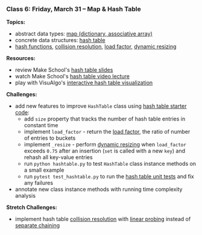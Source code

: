 ### Class 6: Friday, March 31 – Map & Hash Table

**Topics:**
- abstract data types: [map (dictionary, associative array)][map]
- concrete data structures: [hash table]
- [hash functions], [collision resolution], [load factor], [dynamic resizing]

**Resources:**
- review Make School's [hash table slides]
- watch Make School's [hash table video lecture]
- play with VisuAlgo's [interactive hash table visualization][visualgo hash table]

**Challenges:**
- add new features to improve `HashTable` class using [hash table starter code]:
    - add `size` property that tracks the number of hash table entries in constant time
    - implement `load_factor` - return the [load factor], the ratio of number of entries to buckets
    - implement `_resize` - perform [dynamic resizing] when `load_factor` exceeds `0.75` after an insertion (`set` is called with a new `key`) and rehash all key-value entries
    - run `python hashtable.py` to test `HashTable` class instance methods on a small example
    - run `pytest test_hashtable.py` to run the [hash table unit tests] and fix any failures
- annotate new class instance methods with running time complexity analysis

**Stretch Challenges:**
- implement hash table [collision resolution] with [linear probing] instead of [separate chaining]

[map]: https://en.wikipedia.org/wiki/Associative_array
[hash table]: https://en.wikipedia.org/wiki/Hash_table
[hash functions]: https://en.wikipedia.org/wiki/Hash_function
[load factor]: https://en.wikipedia.org/wiki/Hash_table#Key_statistics
[dynamic resizing]: https://en.wikipedia.org/wiki/Hash_table#Dynamic_resizing
[collision resolution]: https://en.wikipedia.org/wiki/Hash_table#Collision_resolution
[separate chaining]: https://en.wikipedia.org/wiki/Hash_table#Separate_chaining
[linear probing]: https://en.wikipedia.org/wiki/Linear_probing

[hash table slides]: slides/HashTables.pdf
[hash table video lecture]: https://www.youtube.com/watch?v=nLWXJ6IDKmQ
[visualgo hash table]: https://visualgo.net/hashtable

[hash table starter code]: source/hashtable.py
[hash table unit tests]: source/test_hashtable.py
